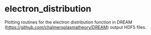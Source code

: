 # electron_distribution

Plotting routines for the electron distribution function in DREAM (https://github.com/chalmersplasmatheory/DREAM) output HDF5 files.
